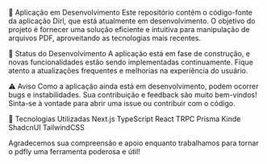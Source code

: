 📄 Aplicação em Desenvolvimento
Este repositório contém o código-fonte da aplicação Dirl, que está atualmente em desenvolvimento. O objetivo do projeto é fornecer uma solução eficiente e intuitiva para manipulação de arquivos PDF, aproveitando as tecnologias mais recentes.

🚧 Status do Desenvolvimento
A aplicação está em fase de construção, e novas funcionalidades estão sendo implementadas continuamente. Fique atento a atualizações frequentes e melhorias na experiência do usuário.

⚠️ Aviso
Como a aplicação ainda está em desenvolvimento, podem ocorrer bugs e instabilidades. Sua contribuição e feedback são muito bem-vindos! Sinta-se à vontade para abrir uma issue ou contribuir com o código.

🔧 Tecnologias Utilizadas
Next.js
TypeScript
React
TRPC
Prisma
Kinde
ShadcnUI
TailwindCSS

Agradecemos sua compreensão e apoio enquanto trabalhamos para tornar o pdfly uma ferramenta poderosa e útil!
